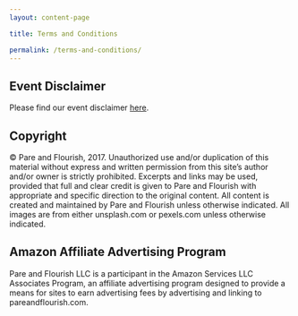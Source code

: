 ```yaml
---
layout: content-page

title: Terms and Conditions

permalink: /terms-and-conditions/
---
```


## Event Disclaimer

Please find our event disclaimer <a href="/assets/docs/Event_Disclaimer_2017.pdf" target="_blank">here</a>.

## Copyright

&copy; Pare and Flourish, 2017. Unauthorized use and/or duplication of this material without express and written permission from this site’s author and/or owner is strictly prohibited. Excerpts and links may be used, provided that full and clear credit is given to Pare and Flourish with appropriate and specific direction to the original content. All content is created and maintained by Pare and Flourish unless otherwise indicated. All images are from either unsplash.com or pexels.com unless otherwise indicated.

## Amazon Affiliate Advertising Program

Pare and Flourish LLC is a participant in the Amazon Services LLC Associates Program, an affiliate advertising program designed to provide a means for sites to earn advertising fees by advertising and linking to pareandflourish.com.